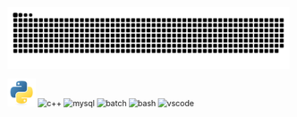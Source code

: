 



<picture>
  <source
    media="(prefers-color-scheme: dark)"
    srcset="https://raw.githubusercontent.com/platane/snk/output/github-contribution-grid-snake-dark.svg"
  />
  <source
    media="(prefers-color-scheme: light)"
    srcset="https://raw.githubusercontent.com/platane/snk/output/github-contribution-grid-snake.svg"
  />
  <img
    alt="github contribution grid snake animation"
    src="https://raw.githubusercontent.com/platane/snk/output/github-contribution-grid-snake.svg"
  />
</picture>
<p align="left"> 
    <img src="https://raw.githubusercontent.com/devicons/devicon/master/icons/python/python-original.svg" alt="python" width="50" height="50"/> 
      <img src="https://cdn.worldvectorlogo.com/logos/c.svg" alt="c++" width="50" height="50"/> 
        <img src="https://www.vectorlogo.zone/logos/mysql/mysql-official.svg" alt="mysql" width="50" height="50"/> 
            <img src="https://www.svgrepo.com/show/375549/batch.svg" alt="batch" width="50" height="50"/> 
               <img src="https://www.svgrepo.com/show/353478/bash-icon.svg" alt="bash" width="50" height="50"/> 
                  <img src="https://www.svgrepo.com/show/452129/vs-code.svg" alt="vscode" width="50" height="50"/> 



</p>
